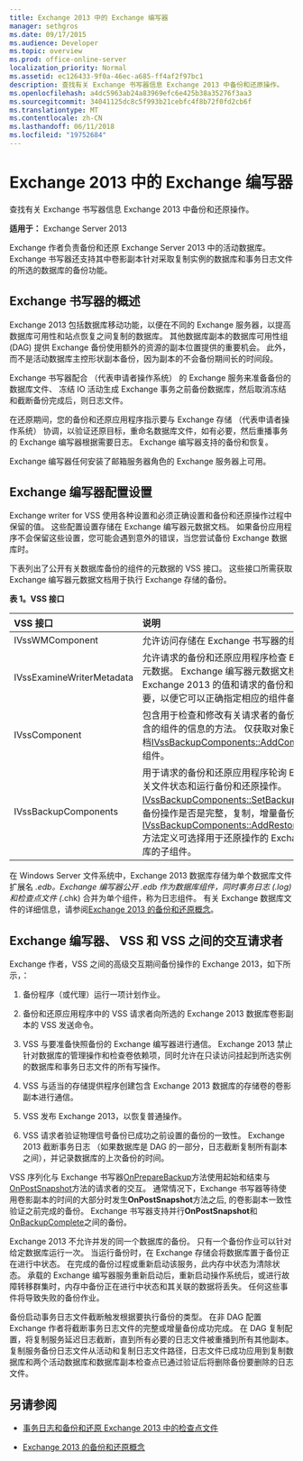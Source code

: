 ```yaml
---
title: Exchange 2013 中的 Exchange 编写器
manager: sethgros
ms.date: 09/17/2015
ms.audience: Developer
ms.topic: overview
ms.prod: office-online-server
localization_priority: Normal
ms.assetid: ec126433-9f0a-46ec-a685-ff4af2f97bc1
description: 查找有关 Exchange 书写器信息 Exchange 2013 中备份和还原操作。
ms.openlocfilehash: a4dc5963ab24a83969efc6e425b38a35276f3aa3
ms.sourcegitcommit: 34041125dc8c5f993b21cebfc4f8b72f0fd2cb6f
ms.translationtype: MT
ms.contentlocale: zh-CN
ms.lasthandoff: 06/11/2018
ms.locfileid: "19752684"
---
```

# <a name="exchange-writer-in-exchange-2013"></a>Exchange 2013 中的 Exchange 编写器

查找有关 Exchange 书写器信息 Exchange 2013 中备份和还原操作。 
  
**适用于：** Exchange Server 2013 
  
Exchange 作者负责备份和还原 Exchange Server 2013 中的活动数据库。 Exchange 书写器还支持其中卷影副本针对采取复制实例的数据库和事务日志文件的所选的数据库的备份功能。 
  
## <a name="overview-of-the-exchange-writer"></a>Exchange 书写器的概述
<a name="bk_Overview"> </a>

Exchange 2013 包括数据库移动功能，以便在不同的 Exchange 服务器，以提高数据库可用性和站点恢复之间复制的数据库。 其他数据库副本的数据库可用性组 (DAG) 提供 Exchange 备份使用额外的资源的副本位置提供的重要机会。 此外，而不是活动数据库主控形状副本备份，因为副本的不会备份期间长的时间段。 
  
Exchange 书写器配合 （代表申请者操作系统） 的 Exchange 服务来准备备份的数据库文件、 冻结 IO 活动生成 Exchange 事务之前备份数据库，然后取消冻结和截断备份完成后，则日志文件。
  
在还原期间，您的备份和还原应用程序指示要与 Exchange 存储 （代表申请者操作系统） 协调，以验证还原目标，重命名数据库文件，如有必要，然后重播事务的 Exchange 编写器根据需要日志。 Exchange 编写器支持的备份和恢复。
  
Exchange 编写器任何安装了邮箱服务器角色的 Exchange 服务器上可用。 
  
## <a name="exchange-writer-configuration-settings"></a>Exchange 编写器配置设置
<a name="bk_ExchangeWriterConfig"> </a>

Exchange writer for VSS 使用各种设置和必须正确设置和备份和还原操作过程中保留的值。 这些配置设置存储在 Exchange 编写器元数据文档。 如果备份应用程序不会保留这些设置，您可能会遇到意外的错误，当您尝试备份 Exchange 数据库时。 
  
下表列出了公开有关数据库备份的组件的元数据的 VSS 接口。 这些接口所需获取 Exchange 编写器元数据文档用于执行 Exchange 存储的备份。
  
**表 1。VSS 接口**

|**VSS 接口**|**说明**|
|:-----|:-----|
|IVssWMComponent  <br/> |允许访问存储在 Exchange 书写器的组件信息。  <br/> |
|IVssExamineWriterMetadata  <br/> |允许请求的备份和还原应用程序检查 Exchange 编写器元数据。 Exchange 编写器元数据文档包含特定于 Exchange 2013 的值和请求的备份和还原应用程序需要，以便它可以正确指定相应的组件备份的参数。  <br/> |
|IVssComponent  <br/> |包含用于检查和修改有关请求者的备份的组件文档中包含的组件的信息的方法。 仅获取对象已明确添加到此文档[IVssBackupComponents::AddComponent](http://msdn.microsoft.com/en-us/library/windows/desktop/aa382646%28v=vs.85%29.aspx)方法这些组件。  <br/> |
|IVssBackupComponents  <br/> |用于请求的备份和还原应用程序轮询 Exchange 作者有关文件状态和运行备份和还原操作。 [IVssBackupComponents::SetBackupState](http://msdn.microsoft.com/en-us/library/windows/desktop/aa382833%28v=vs.85%29.aspx)方法定义的备份操作是否是完整，复制，增量备份或差异备份。 [IVssBackupComponents::AddRestoreSubcomponent](http://msdn.microsoft.com/en-us/library/windows/desktop/aa382649%28v=vs.85%29.aspx)方法定义可选择用于还原操作的 Exchange 2013 数据库的子组件。  <br/> |
   
在 Windows Server 文件系统中，Exchange 2013 数据库存储为单个数据库文件扩展名 *.edb。Exchange 编写器公开 *.edb 作为数据库组件，同时事务日志 (*.log) 和检查点文件 (*.chk) 合并为单个组件，称为日志组件。 有关 Exchange 数据库文件的详细信息，请参阅[Exchange 2013 的备份和还原概念](backup-and-restore-concepts-for-exchange-2013.md)。
  
## <a name="interactions-between-the-exchange-writer-vss-and-vss-requesters"></a>Exchange 编写器、 VSS 和 VSS 之间的交互请求者
<a name="bk_interactions"> </a>

Exchange 作者，VSS 之间的高级交互期间备份操作的 Exchange 2013，如下所示，：
  
1. 备份程序（或代理）运行一项计划作业。 
    
2. 备份和还原应用程序中的 VSS 请求者向所选的 Exchange 2013 数据库卷影副本的 VSS 发送命令。 
    
3. VSS 与要准备快照备份的 Exchange 编写器进行通信。 Exchange 2013 禁止针对数据库的管理操作和检查卷依赖项，同时允许在只读访问挂起到所选实例的数据库和事务日志文件的所有写操作。 
    
4. VSS 与适当的存储提供程序创建包含 Exchange 2013 数据库的存储卷的卷影副本进行通信。 
    
5. VSS 发布 Exchange 2013，以恢复普通操作。 
    
6. VSS 请求者验证物理信号备份已成功之前设置的备份的一致性。 Exchange 2013 截断事务日志 （如果数据库是 DAG 的一部分，日志截断复制所有副本之间），并记录数据库的上次备份的时间。
    
VSS 序列化与 Exchange 书写器[OnPrepareBackup](http://msdn.microsoft.com/en-us/library/windows/desktop/aa381571%28v=vs.85%29.aspx)方法使用起始和结束与[OnPostSnapshot](http://msdn.microsoft.com/en-us/library/windows/desktop/aa381568%28v=vs.85%29.aspx)方法的请求者的交互。 通常情况下，Exchange 书写器等待使用卷影副本的时间的大部分时发生**OnPostSnapshot**方法之后, 的卷影副本一致性验证之前完成的备份。 Exchange 书写器支持并行**OnPostSnapshot**和[OnBackupComplete](http://msdn.microsoft.com/en-us/library/windows/desktop/aa381557%28v=vs.85%29.aspx)之间的备份。
  
Exchange 2013 不允许并发的同一个数据库的备份。 只有一个备份作业可以针对给定数据库运行一次。 当运行备份时，在 Exchange 存储会将数据库置于备份正在进行中状态。 在完成的备份过程或重新启动该服务，此内存中状态为清除状态。 承载的 Exchange 编写器服务重新启动后，重新启动操作系统后，或进行故障转移群集时，内存中备份正在进行中状态和其关联的数据将丢失。 任何这些事件将导致失败的备份作业。
  
备份启动事务日志文件截断触发根据要执行备份的类型。 在非 DAG 配置 Exchange 作者将截断事务日志文件的完整或增量备份成功完成。 在 DAG 复制配置，将复制服务延迟日志截断，直到所有必要的日志文件被重播到所有其他副本。 复制服务备份日志文件从活动和复制日志文件路径，日志文件已成功应用到复制数据库和两个活动数据库和数据库副本检查点已通过验证后将删除备份要删除的日志文件。
  
## <a name="see-also"></a>另请参阅

- [事务日志和备份和还原 Exchange 2013 中的检查点文件](transaction-logs-and-checkpoint-files-for-backup-and-restore-in-exchange.md)
    
- [Exchange 2013 的备份和还原概念](backup-and-restore-concepts-for-exchange-2013.md)
    

